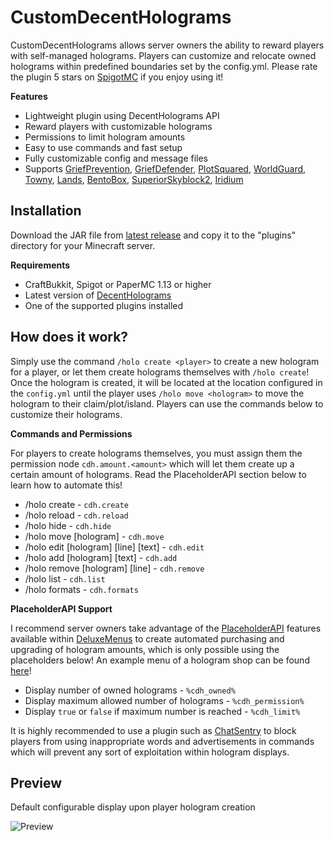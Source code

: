 # CustomDecentHolograms
CustomDecentHolograms allows server owners the ability to reward players with self-managed holograms. Players can customize and relocate owned holograms within predefined boundaries set by the config.yml. Please rate the plugin 5 stars on [SpigotMC](https://www.spigotmc.org/resources/customdecentholograms.110861/) if you enjoy using it!

**Features**
- Lightweight plugin using DecentHolograms API
- Reward players with customizable holograms
- Permissions to limit hologram amounts
- Easy to use commands and fast setup
- Fully customizable config and message files
- Supports [GriefPrevention](https://github.com/TechFortress/GriefPrevention/), [GriefDefender](https://www.spigotmc.org/resources/1-12-2-1-20-4-griefdefender-claim-plugin-grief-prevention-protection.68900/), [PlotSquared](https://www.spigotmc.org/resources/plotsquared-v6.77506/), [WorldGuard](https://dev.bukkit.org/projects/worldguard), [Towny](https://github.com/TownyAdvanced/Towny), [Lands](https://www.spigotmc.org/resources/lands-%E2%AD%95-land-claim-plugin-%E2%9C%85-grief-prevention-protection-gui-management-nations-wars-1-20-support.53313/), [BentoBox](https://github.com/BentoBoxWorld/BentoBox/), [SuperiorSkyblock2](https://github.com/BG-Software-LLC/SuperiorSkyblock2), [Iridium](https://github.com/Iridium-Development/IridiumSkyblock)

## Installation
Download the JAR file from [latest release](https://github.com/alexanderdidio/CustomDecentHolograms/releases/latest) and copy it to the "plugins" directory for your Minecraft server.

**Requirements**
- CraftBukkit, Spigot or PaperMC 1.13 or higher
- Latest version of [DecentHolograms](https://github.com/DecentSoftware-eu/DecentHolograms)
- One of the supported plugins installed

## How does it work?
Simply use the command `/holo create <player>` to create a new hologram for a player, or let them create holograms themselves with `/holo create`! Once the hologram is created, it will be located at the location configured in the `config.yml` until the player uses `/holo move <hologram>` to move the hologram to their claim/plot/island. Players can use the commands below to customize their holograms.

**Commands and Permissions**

For players to create holograms themselves, you must assign them the permission node `cdh.amount.<amount>` which will let them create up a certain amount of holograms. Read the PlaceholderAPI section below to learn how to automate this!
- /holo create - `cdh.create`
- /holo reload - `cdh.reload`
- /holo hide - `cdh.hide`
- /holo move [hologram] - `cdh.move`
- /holo edit [hologram] [line] [text] - `cdh.edit`
- /holo add [hologram] [text] - `cdh.add`
- /holo remove [hologram] [line] - `cdh.remove`
- /holo list - `cdh.list`
- /holo formats - `cdh.formats`

**PlaceholderAPI Support**

I recommend server owners take advantage of the [PlaceholderAPI](https://www.spigotmc.org/resources/placeholderapi.6245/) features available within [DeluxeMenus](https://www.spigotmc.org/resources/deluxemenus.11734/) to create automated purchasing and upgrading of hologram amounts, which is only possible using the placeholders below! An example menu of a hologram shop can be found [here](https://paste.helpch.at/hicajemiha.vbnet)!

- Display number of owned holograms - `%cdh_owned%`
- Display maximum allowed number of holograms - `%cdh_permission%`
- Display `true` or `false` if maximum number is reached - `%cdh_limit%`

It is highly recommended to use a plugin such as [ChatSentry](https://www.spigotmc.org/resources/%E3%80%90chatsentry%E3%80%91-smart-message-filtration-and-control-for-minecraft-servers-1-8-1-19-x.79616/) to block players from using inappropriate words and advertisements in commands which will prevent any sort of exploitation within hologram displays.

## Preview
Default configurable display upon player hologram creation

![Preview](https://i.imgur.com/tJjQKfD.gif)
